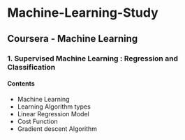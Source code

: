 # Machine-Learning-Study
## Coursera - Machine Learning
### 1. Supervised Machine Learning : Regression and Classification

#### Contents
- Machine Learning
- Learning Algorithm types
- Linear Regression Model
- Cost Function
- Gradient descent Algorithm
